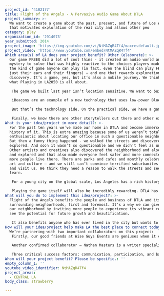 ```yaml
---
project_id: '4102177'
title: Flight of the Angels - A Pervasive Audio Game About DTLA
project_summary: >-
  We want to create a game about the past, present, and future of Los Angeles
  that motivates exploration of the real city and allows other peo
category: play
organization_id: '2014073'
year_submitted: 2014
project_image: 'https://img.youtube.com/vi/NtMAZqR4Tf4/maxresdefault.jpg'
project_video: 'https://www.youtube.com/embed/NtMAZqR4Tf4'
Which area(s) of LA does your project benefit? Other (elaborate): >-
  Our game FREEQ did a lot of cool thins - it created an audio world and a
  mystery to solve that was highly reactive to the choices players made. It’s
  the kind of game anyone can play (in fact, even the blind can play FREEQ with
  just their ears and their fingers) – and one that rewards exploration and
  discovery. It’s a game, yes, but it’s also a mobile journey. We think it’s
  what Playing in LA2050 is all about. 
   
   The game we built last year isn’t location sensitive. We want to build in some GPS hooks to not only hide clues and content but also provide guidance. Even if you don’t want to get too deep into the game, we want to build some “tour modes” that take the idea of a museum audio tour and crank it up to 11. We also plan to expand the device compatibility of the project so that anyone with a phone they bought in the last few years can definitely experience and enjoy it. 
   
   iBeacons are an example of a new technology that uses low-power Bluetooth to recognize when a user is close to the Beacon to trigger unique content. We plan to, with the participation of various locations, install iBeacons throughout DTLA that will add additional hooks for the game experience. 
   
   But that’s the technology side. On the practical side, we have a game to design, new audio content to write, and exciting new partners we want to work with who are as versed in the history of the area as they are experienced in using unconventional technology to experience it. 
   
   Finally, we know there are other storytellers out there and other experts who could give their own fascinating tours. We plan to use some of the funding to make our authoring system open source – allowing other LA denizens to put together their own adventures and tours accessible via download inside the mobile application.
What is your idea/project in more detail?: >-
  For the past ten years we’ve made our home in DTLA and become immersed in the
  history of it. This is extra amazing because some of us weren’t totally
  enthusiastic about locating our office in such a questionable neighborhood.
  But then a funny thing happened - we walked the streets and discovered and
  explored. And soon it wasn’t so questionable and we didn’t feel as unsafe.
  Other artists and creatives also discovered the neighborhood and also went out
  and explored and that also made everyone feel safer and more connected. Now
  more people live there. There are parks and cafes and monthly celebrations of
  art and culture – and we still can’t convince terrified suburbanites to come
  and visit us. We think they need a reason to walk the streets and see and
  learn. 
   
   For a young city on the global scale, Los Angeles has a rich history and some of the most interesting architecture in America. It’s also got its secrets. Small parks hidden away. Delicious food down an alley you’d never think to traverse. One-of-a-kind things in one-of-a-kind shops. We think FLIGHT OF THE ANGELS is absolutely a way to help people discover that great opportunities to play are already all around them. Hopefully we point out a few new ones.
   
   Playing the game itself will also be incredibly rewarding. DTLA has such a colorful and diverse history, and it has a future that now makes us more excited than ever to be a part of it. Science fiction used to be inspiring – we think we could tap that and inspire new play and new experiences through the narrative and visions the game projects over the world the players already live in. By 2050, layered experiences with the digital world overlaid on the physical one look to be more and more likely – this project represents an important opportunity for Los Angeles to take a step forward towards being a city of the future.
What will you do to implement this idea/project?: >-
  Flight of the Angels benefits the people and business of DTLA and its
  surrounding neighborhoods, first and foremost. It’s a way we can give back to
  our neighborhood by inviting more people to experience its vibrant rebirth and
  see the potential for future growth and beautification. 
   
   It also benefits anyone who has ever lived in the city but wants to know more – or wants to share more. We’re very excited about having the ability to open up the content creation process to passionate knowledgeable Angelenos to see what they create and add to the repository of play experiences.
How will your idea/project help make LA the best place to connect today? In LA2050?: |-
  We’re partnering with two important collaborators on this project:
   Firstly, our good friends at Wise Guys Events are geniuses when it comes to creating live play experiences that bring people together for an unexpected good time. We’ve had the pleasure of exhibiting games next to them at a number of games festivals, and hold each other in high regard. Last fall they came up with a brilliant play experience set in DTLA and rooted in the history of the place – they were not able to secure funding, but we’re kindred spirits on wanting to do something cool about DTLA, and we’ve agreed to join forces if the project gets a green light.
   
   Another confirmed collaborator – Nathan Masters is a writer specializing in Los Angeles history. He’s written for KCET, Gizmodo, Los Angeles magazine, and is manager of academic events and programming for the USC Libraries. We worked with Nathan on a previous pervasive media experiment and we’re excited he’s agreed to collaborate with us on this. 
   
   Three critical success factors: communication, participation, and balancing of interests. The game needs to be fun, we want it to be informative, and it should have the right mix. We’re pretty sure the three of us work well together – it’s all about balancing what we each bring to the table.
Whom will your project benefit? Please be specific.: ''
empty_column_1: ''
youtube_video_identifier: NtMAZqR4Tf4
project_areas:
  - CENTRAL LA
body_class: strawberry

---
```

